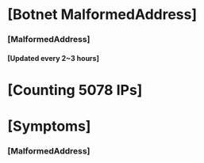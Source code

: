 # [Botnet MalformedAddress]
### [MalformedAddress]
#### [Updated every 2~3 hours]

# [Counting 5078 IPs]

# [Symptoms] 
###   [MalformedAddress]
